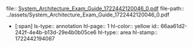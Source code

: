 file:: [System_Architecture_Exam_Guide_1722442120046_0.pdf](../assets/System_Architecture_Exam_Guide_1722442120046_0.pdf)
file-path:: ../assets/System_Architecture_Exam_Guide_1722442120046_0.pdf

- [:span]
  ls-type:: annotation
  hl-page:: 1
  hl-color:: yellow
  id:: 66aa61d2-242f-4e4b-b13d-29e4b0b05ce6
  hl-type:: area
  hl-stamp:: 1722442194087